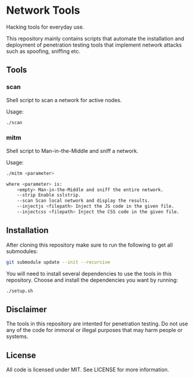 Network Tools
=============

Hacking tools for everyday use.

This repository mainly contains scripts that automate the installation and
deployment of penetration testing tools that implement network attacks such as
spoofing, sniffing etc.

## Tools

### scan

Shell script to scan a network for active nodes.

Usage:
```sh
./scan
```

### mitm

Shell script to Man-in-the-Middle and sniff a network.

Usage:
```sh
./mitm <parameter>

where <parameter> is:
    <empty> Man-in-the-Middle and sniff the entire network.
    --strip Enable sslstrip.
    --scan Scan local network and display the results.
    --injectjs <filepath> Inject the JS code in the given file.
    --injectcss <filepath> Inject the CSS code in the given file.
```

## Installation

After cloning this repository make sure to run the following to get all
submodules:

```sh
git submodule update --init --recursive
```

You will need to install several dependencies to use the tools in this
repository. Choose and install the dependencies you want by running:

```sh
./setup.sh
```

## Disclaimer

The tools in this repository are intented for penetration testing. Do not use
any of the code for immoral or illegal purposes that may harm people or systems.

## License
All code is licensed under MIT. See LICENSE for more information.
